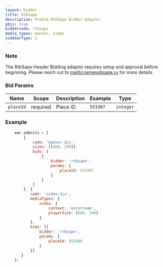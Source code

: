 ```yaml
---
layout: bidder
title: RtbSape
description: Prebid RtbSape Bidder Adaptor
pbjs: true
biddercode: rtbsape
media_types: banner, video
sidebarType: 1
---
```


### Note

The RtbSape Header Bidding adaptor requires setup and approval before beginning. Please reach out to [mailto:sergey@sape.ru](sergey@sape.ru) for more details.

### Bid Params


| Name          | Scope    | Description   | Example                | Type      |
|---------------|----------|---------------|------------------------|-----------|
| `placeId`     | required | Place ID.     | `553307`               | `integer` |

### Example

```javascript
    var adUnits = [
        {
            code: 'banner-div',
            sizes: [[300, 250]],
            bids: [
                {
                    bidder: 'rtbsape',
                    params: {
                        placeId: 553307
                    }
                }
            ]
        }, {
           code: 'video-div',
           mediaTypes: {
               video: {
                   context: 'outstream',
                   playerSize: [600, 340]
               }
           },
           bids: [{
               bidder: 'rtbsape',
               params: {
                   placeId: 553309
               }
           }]
       }
    ];
```
